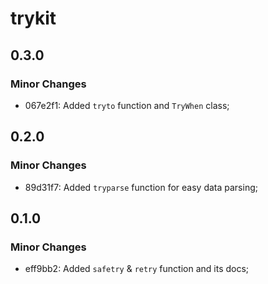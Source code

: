 # trykit

## 0.3.0

### Minor Changes

- 067e2f1: Added `tryto` function and `TryWhen` class;

## 0.2.0

### Minor Changes

- 89d31f7: Added `tryparse` function for easy data parsing;

## 0.1.0

### Minor Changes

- eff9bb2: Added `safetry` & `retry` function and its docs;
